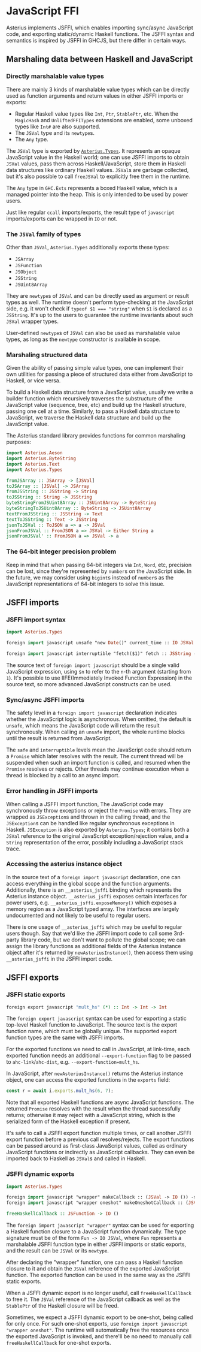 # JavaScript FFI

Asterius implements JSFFI, which enables importing sync/async JavaScript code,
and exporting static/dynamic Haskell functions. The JSFFI syntax and semantics
is inspired by JSFFI in GHCJS, but there differ in certain ways.

## Marshaling data between Haskell and JavaScript

### Directly marshalable value types

There are mainly 3 kinds of marshalable value types which can be directly used
as function arguments and return values in either JSFFI imports or exports:

* Regular Haskell value types like `Int`, `Ptr`, `StablePtr`, etc. When the
  `MagicHash` and `UnliftedFFITypes` extensions are enabled, some unboxed types
  like `Int#` are also supported.
* The `JSVal` type and its `newtype`s.
* The `Any` type.

The `JSVal` type is exported by
[`Asterius.Types`](https://github.com/tweag/ghc-asterius/blob/asterius-8.10/libraries/base/Asterius/Types.hs).
It represents an opaque JavaScript value in the Haskell world; one can use JSFFI
imports to obtain `JSVal` values, pass them across Haskell/JavaScript, store
them in Haskell data structures like ordinary Haskell values. `JSVal`s are
garbage collected, but it's also possible to call `freeJSVal` to explicitly free
them in the runtime.

The `Any` type in `GHC.Exts` represents a boxed Haskell value, which is a
managed pointer into the heap. This is only intended to be used by power users.

Just like regular `ccall` imports/exports, the result type of `javascript`
imports/exports can be wrapped in `IO` or not.

### The `JSVal` family of types

Other than `JSVal`, `Asterius.Types` additionally exports these types:

* `JSArray`
* `JSFunction`
* `JSObject`
* `JSString`
* `JSUint8Array`

They are `newtype`s of `JSVal` and can be directly used as argument or result
types as well. The runtime doesn't perform type-checking at the JavaScript side,
e.g. it won't check if `typeof $1 === "string"` when `$1` is declared as a
`JSString`. It's up to the users to guarantee the runtime invariants about such
`JSVal` wrapper types.

User-defined `newtype`s of `JSVal` can also be used as marshalable value types,
as long as the `newtype` constructor is available in scope.

### Marshaling structured data

Given the ability of passing simple value types, one can implement their own
utilities for passing a piece of structured data either from JavaScript to
Haskell, or vice versa.

To build a Haskell data structure from a JavaScript value, usually we write a
builder function which recursively traverses the substructure of the JavaScript
value (sequence, tree, etc) and build up the Haskell structure, passing one cell
at a time. Similarly, to pass a Haskell data structure to JavaScript, we
traverse the Haskell data structure and build up the JavaScript value.

The Asterius standard library provides functions for common marshaling purposes:

```haskell
import Asterius.Aeson
import Asterius.ByteString
import Asterius.Text
import Asterius.Types

fromJSArray :: JSArray -> [JSVal]
toJSArray :: [JSVal] -> JSArray
fromJSString :: JSString -> String
toJSString :: String -> JSString
byteStringFromJSUint8Array :: JSUint8Array -> ByteString
byteStringToJSUint8Array :: ByteString -> JSUint8Array
textFromJSString :: JSString -> Text
textToJSString :: Text -> JSString
jsonToJSVal :: ToJSON a => a -> JSVal
jsonFromJSVal :: FromJSON a => JSVal -> Either String a
jsonFromJSVal' :: FromJSON a => JSVal -> a
```

### The 64-bit integer precision problem

Keep in mind that when passing 64-bit integers via `Int`, `Word`, etc, precision
can be lost, since they're represented by `number`s on the JavaScript side. In
the future, we may consider using `bigint`s instead of `number`s as the
JavaScript representations of 64-bit integers to solve this issue.

## JSFFI imports

### JSFFI import syntax

```haskell
import Asterius.Types

foreign import javascript unsafe "new Date()" current_time :: IO JSVal

foreign import javascript interruptible "fetch($1)" fetch :: JSString -> IO JSVal
```

The source text of `foreign import javascript` should be a single valid
JavaScript expression, using `$n` to refer to the `n`-th argument (starting from
`1`). It's possible to use IIFE(Immediately Invoked Function Expression) in the
source text, so more advanced JavaScript constructs can be used.

### Sync/async JSFFI imports

The safety level in a `foreign import javascript` declaration indicates whether
the JavaScript logic is asynchronous. When omitted, the default is `unsafe`,
which means the JavaScript code will return the result synchronously. When
calling an `unsafe` import, the whole runtime blocks until the result is
returned from JavaScript.

The `safe` and `interruptible` levels mean the JavaScript code should return a
`Promise` which later resolves with the result. The current thread will be
suspended when such an import function is called, and resumed when the `Promise`
resolves or rejects. Other threads may continue execution when a thread is
blocked by a call to an async import.

### Error handling in JSFFI imports

When calling a JSFFI import function, The JavaScript code may synchronously
throw exceptions or reject the `Promise` with errors. They are wrapped as
`JSException`s and thrown in the calling thread, and the `JSException`s can be
handled like regular synchronous exceptions in Haskell. `JSException` is also
exported by `Asterius.Types`; it contains both a `JSVal` reference to the
original JavaScript exception/rejection value, and a `String` representation of
the error, possibly including a JavaScript stack trace.

### Accessing the asterius instance object

In the source text of a `foreign import javascript` declaration, one can access
everything in the global scope and the function arguments. Additionally, there
is an `__asterius_jsffi` binding which represents the Asterius instance object.
`__asterius_jsffi` exposes certain interfaces for power users, e.g.
`__asterius_jsffi.exposeMemory()` which exposes a memory region as a JavaScript
typed array. The interfaces are largely undocumented and not likely to be useful
to regular users.

There is one usage of `__asterius_jsffi` which may be useful to regular users
though. Say that we'd like the JSFFI import code to call some 3rd-party library
code, but we don't want to pollute the global scope; we can assign the library
functions as additional fields of the Asterius instance object after it's
returned by `newAsteriusInstance()`, then access them using `__asterius_jsffi`
in the JSFFI import code.

## JSFFI exports

### JSFFI static exports

```haskell
foreign export javascript "mult_hs" (*) :: Int -> Int -> Int
```

The `foreign export javascript` syntax can be used for exporting a static
top-level Haskell function to JavaScript. The source text is the export
function name, which must be globally unique. The supported export function
types are the same with JSFFI imports.

For the exported functions we need to call in JavaScript, at link-time, each
exported function needs an additional `--export-function` flag to be passed to
`ahc-link`/`ahc-dist`, e.g. `--export-function=mult_hs`.

In JavaScript, after `newAsteriusInstance()` returns the Asterius instance
object, one can access the exported functions in the `exports` field:

```javascript
const r = await i.exports.mult_hs(6, 7);
```

Note that all exported Haskell functions are async JavaScript functions. The
returned `Promise` resolves with the result when the thread successfully
returns; otherwise it may reject with a JavaScript string, which is the
serialized form of the Haskell exception if present.

It's safe to call a JSFFI export function multiple times, or call another JSFFI
export function before a previous call resolves/rejects. The export functions
can be passed around as first-class JavaScript values, called as ordinary
JavaScript functions or indirectly as JavaScript callbacks. They can even be
imported back to Haskell as `JSVal`s and called in Haskell.

### JSFFI dynamic exports

```haskell
import Asterius.Types

foreign import javascript "wrapper" makeCallback :: (JSVal -> IO ()) -> IO JSFunction
foreign import javascript "wrapper oneshot" makeOneshotCallback :: (JSVal -> IO ()) -> IO JSFunction

freeHaskellCallback :: JSFunction -> IO ()
```

The `foreign import javascript "wrapper"` syntax can be used for exporting a
Haskell function closure to a JavaScript function dynamically. The type
signature must be of the form `Fun -> IO JSVal`, where `Fun` represents a
marshalable JSFFI function type in either JSFFI imports or static exports, and
the result can be `JSVal` or its `newtype`.

After declaring the "wrapper" function, one can pass a Haskell function closure
to it and obtain the `JSVal` reference of the exported JavaScript function. The
exported function can be used in the same way as the JSFFI static exports.

When a JSFFI dynamic export is no longer useful, call `freeHaskellCallback` to
free it. The `JSVal` reference of the JavaScript callback as well as the
`StablePtr` of the Haskell closure will be freed.

Sometimes, we expect a JSFFI dynamic export to be one-shot, being called for
only once. For such one-shot exports, use `foreign import javascript "wrapper
oneshot"`. The runtime will automatically free the resources once the exported
JavaScript is invoked, and there'll be no need to manually call
`freeHaskellCallback` for one-shot exports.
